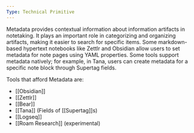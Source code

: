 ```yaml
---
Type: Technical Primitive
---
```

Metadata provides contextual information about information artifacts in notetaking. It plays an important role in categorizing and organizing artifacts, making it easier to search for specific items. Some markdown-based hypertext notebooks like Zettlr and Obsidian allow users to set metadata for note pages using YAML properties. Some tools support metadata natively; for example, in Tana, users can create metadata for a specific note block through Supertag fields.

Tools that afford Metadata are:
- [[Obsidian]]
- [[Zettlr]]
- [[Bear]]
- [[Tana]] (Fields of [[Supertag]]s)
- [[Logseq]]
- [[Roam Research]] (experimental)